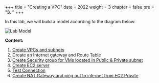 +++
title = "Creating a VPC"
date = 2022
weight = 3
chapter = false
pre = "<b>3. </b>"
+++

In this lab, we will build a model according to the diagram below:

![Lab Model](/images/architecture/vpc.png?width=80pc)

**Content:**
1. [Create VPCs and subnets ](3.1-vpc-subnet/)
2. [Create an Internet gateway and Route Table](3.2-internet-gateway/)
3. [Create Security group for VMs located in Public & Private subnet](3.3-security-group/)
4. [Create EC2 server](3.4-create-ec2/)
5. [Test Connection](3.5-test-connect/)
6. [Create NAT Gateway and ping out to internet from EC2 Private](3.6-nat-gateway/)